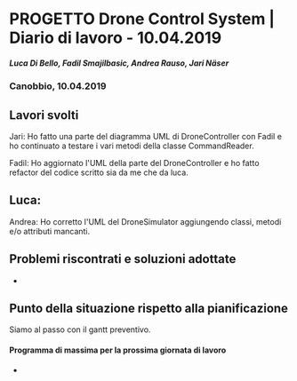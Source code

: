 # PROGETTO Drone Control System | Diario di lavoro - 10.04.2019
##### Luca Di Bello, Fadil Smajilbasic, Andrea Rauso, Jari Näser
### Canobbio, 10.04.2019

## Lavori svolti

Jari:
Ho fatto una parte del diagramma UML di DroneController con Fadil e ho continuato a testare i vari metodi della classe CommandReader.

Fadil:
Ho aggiornato l'UML della parte del DroneController e ho fatto refactor del codice scritto sia da me che da luca.

Luca:
-

Andrea:
Ho corretto l'UML del DroneSimulator aggiungendo classi, metodi e/o attributi mancanti.

## Problemi riscontrati e soluzioni adottate
-

## Punto della situazione rispetto alla pianificazione
Siamo al passo con il gantt preventivo.

#### Programma di massima per la prossima giornata di lavoro
-
